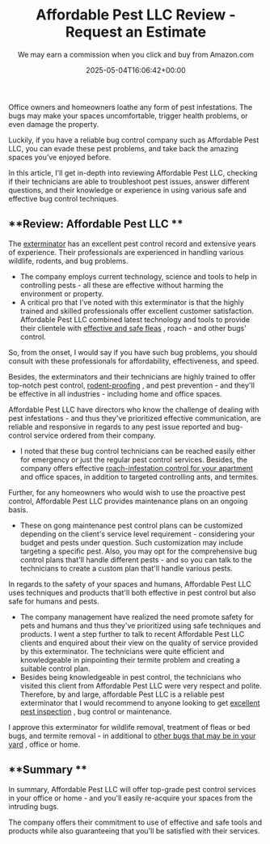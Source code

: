 ﻿---
author: We may earn a commission when you click and buy from Amazon.com
layout: post
title: Affordable Pest LLC Review - Request an Estimate
date: '2025-05-04T16:06:42+00:00'
categories:
- Exterminators
tags: []
slug: /affordable-pest-llc-review/
lastmod: 2025-05-07T12:21:23+03:00
---

Office owners and homeowners loathe any form of pest infestations. The bugs may make your spaces uncomfortable, trigger health problems, or even damage the property.

Luckily, if you have a reliable bug control company such as Affordable Pest LLC, you can evade these pest problems, and take back the amazing spaces you’ve enjoyed before.

In this article, I'll get in-depth into reviewing Affordable Pest LLC, checking if their technicians are able to troubleshoot pest issues, answer different questions, and their knowledge or experience in using various safe and effective bug control techniques.
## **Review: Affordable Pest LLC **
The
[exterminator](https://pestpolicy.com/how-much-does-an-ant-exterminator-cost/)
has an excellent pest control record and extensive years of experience. Their professionals are experienced in handling various wildlife, rodents, and bug problems.
- The company employs current technology, science and tools to help in controlling pests - all these are effective without harming the environment or property.
- A critical pro that I've noted with this exterminator is that the highly trained and skilled professionals offer excellent customer satisfaction.
Affordable Pest LLC combined latest technology and tools to provide their clientele with
[effective and safe fleas](https://pestpolicy.com/best-fogger-for-fleas/)
, roach - and other bugs' control.

So, from the onset, I would say if you have such bug problems, you should consult with these professionals for affordability, effectiveness, and speed.

Besides, the exterminators and their technicians are highly trained to offer top-notch pest control,
[rodent-proofing](https://pestpolicy.com/best-squirrel-repellent/)
, and pest prevention - and they'll be effective in all industries - including home and office spaces.

Affordable Pest LLC have directors who know the challenge of dealing with pest infestations - and thus they've prioritized effective communication, are reliable and responsive in regards to any pest issue reported and bug-control service ordered from their company.
- I noted that these bug control technicians can be reached easily either for emergency or just the regular pest control services.
Besides, the company offers effective
[roach-infestation control for your apartment](https://pestpolicy.com/best-roach-killer-for-apartments/)
and office spaces, in addition to targeted controlling ants, and termites.

Further, for any homeowners who would wish to use the proactive pest control, Affordable Pest LLC provides maintenance plans on an ongoing basis.
- These on gong maintenance pest control plans can be customized depending on the client's service level requirement - considering your budget and pests under question. Such customization may include targeting a specific pest.
Also, you may opt for the comprehensive bug control plans that'll handle different pests - and so you can talk to the technicians to create a custom plan that'll handle various pests.

In regards to the safety of your spaces and humans, Affordable Pest LLC uses techniques and products that'll both effective in pest control but also safe for humans and pests.
- The company management have realized the need promote safety for pets and humans and thus they've prioritized using safe techniques and products.
I went a step further to talk to recent Affordable Pest LLC clients and enquired about their view on the quality of service provided by this exterminator. The technicians were quite efficient and knowledgeable in pinpointing their termite problem and creating a suitable control plan.
- Besides being knowledgeable in pest control, the technicians who visited this client from Affordable Pest LLC were very respect and polite.
Therefore, by and large, affordable Pest LLC is a reliable pest exterminator that I would recommend to anyone looking to get
[excellent pest inspection](https://pestpolicy.com/termite-inspection-cost/)
, bug control or maintenance.

I approve this exterminator for wildlife removal, treatment of fleas or bed bugs, and termite removal - in additional to
[other bugs that may be in your yard](https://pestpolicy.com/best-flea-spray-for-yard/)
, office or home.
## **Summary **
In summary, Affordable Pest LLC will offer top-grade pest control services in your office or home - and you'll easily re-acquire your spaces from the intruding bugs.

The company offers their commitment to use of effective and safe tools and products while also guaranteeing that you'll be satisfied with their services.